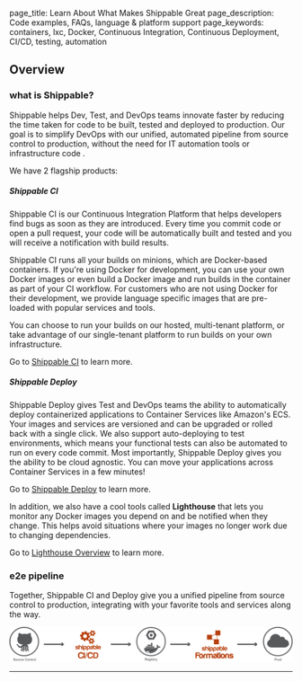 page_title: Learn About What Makes Shippable Great
page_description: Code examples, FAQs, language & platform support
page_keywords: containers, lxc, Docker, Continuous Integration, Continuous Deployment, CI/CD, testing, automation

## Overview

### what is Shippable?

Shippable helps Dev, Test, and DevOps teams innovate faster by reducing the time taken for code to be built, tested and deployed to production. Our goal is to simplify DevOps with our unified, automated pipeline from source control to production, without the need for IT automation tools or infrastructure code .

We have 2 flagship products:

##### Shippable CI
Shippable CI is our Continuous Integration Platform that helps developers find bugs as soon as they are introduced. Every time you commit code or open a pull request, your code will be automatically built and tested and you will receive a notification with build results.  

Shippable CI runs all your builds on minions, which are Docker-based containers. If you're using Docker for development, you can use your own Docker images or even build a Docker image and run builds in the container as part of your CI workflow. For customers who are not using Docker for their development, we provide language specific images that are pre-loaded with popular services and tools.

You can choose to run your builds on our hosted, multi-tenant platform, or take advantage of our single-tenant platform to run builds on your own infrastructure.

Go to [Shippable CI](ci_overview.md) to learn more.

##### Shippable Deploy
Shippable Deploy gives Test and DevOps teams the ability to automatically deploy containerized applications to Container Services like Amazon's ECS. Your images and services are versioned and can be upgraded or rolled back with a single click. We also support auto-deploying to test environments, which means your functional tests can also be automated to run on every code commit. 
Most importantly, Shippable Deploy gives you the ability to be cloud agnostic. You can move your applications across Container Services in a few minutes!

Go to [Shippable Deploy](formations_overview.md) to learn more.

In addition, we also have a cool tools called **Lighthouse** that lets you monitor any Docker images you depend on and be notified when they change. This helps avoid situations where your images no longer work due to changing dependencies. 

Go to [Lighthouse Overview](formations_overview.md) to learn more.


### e2e pipeline 
Together, Shippable CI and Deploy give you a unified pipeline from source control to production, integrating with your favorite tools and services along the way.

<img src="./images/how_it_works.png" alt="e2e pipeline" style="width:800px;"/>


*****

